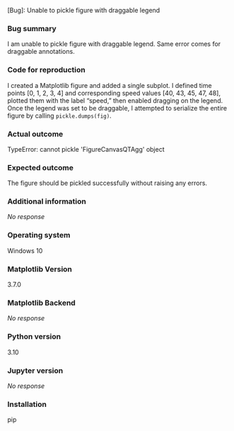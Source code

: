 [Bug]: Unable to pickle figure with draggable legend

### Bug summary

I am unable to pickle figure with draggable legend. Same error comes for draggable annotations.

### Code for reproduction

I created a Matplotlib figure and added a single subplot. I defined time points [0, 1, 2, 3, 4] and corresponding speed values [40, 43, 45, 47, 48], plotted them with the label “speed,” then enabled dragging on the legend. Once the legend was set to be draggable, I attempted to serialize the entire figure by calling `pickle.dumps(fig)`.

### Actual outcome

TypeError: cannot pickle 'FigureCanvasQTAgg' object

### Expected outcome

The figure should be pickled successfully without raising any errors.

### Additional information

_No response_

### Operating system

Windows 10

### Matplotlib Version

3.7.0

### Matplotlib Backend

_No response_

### Python version

3.10

### Jupyter version

_No response_

### Installation

pip
